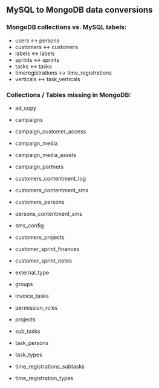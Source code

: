 ## MySQL to MongoDB data conversions

### MongoDB collections vs. MySQL tabels:
- users <-> persons
- customers <-> customers
- labels <-> labels
- sprints <-> sprints
- tasks <-> tasks
- timeregistrations <-> time_registrations
- verticals <-> task_verticals

### Collections / Tables missing in MongoDB:
- ad_copy
- campaigns
- campaign_customer_access
- campaign_media
- campaign_media_assets
- campaign_partners

- customers_contentment_log
- customers_contentment_sms
- customers_persons
- persons_contentment_sms
- sms_config

- customers_projects
- customer_sprint_finances
- customer_sprint_notes

- external_type
- groups
- invoice_tasks
- permission_roles
- projects
- sub_tasks
- task_persons
- task_types
- time_registrations_subtasks
- time_registration_types